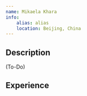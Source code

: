 ```yaml
---
name: Mikaela Khara
info:
    alias: alias
    location: Beijing, China
---
```


## Description

(To-Do)

## Experience
